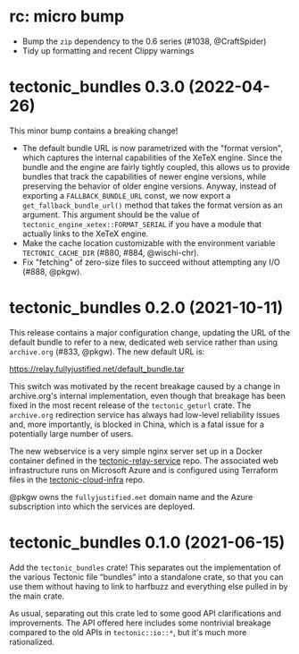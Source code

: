 # rc: micro bump

- Bump the `zip` dependency to the 0.6 series (#1038, @CraftSpider)
- Tidy up formatting and recent Clippy warnings


# tectonic_bundles 0.3.0 (2022-04-26)

This minor bump contains a breaking change!

- The default bundle URL is now parametrized with the "format version", which
  captures the internal capabilities of the XeTeX engine. Since the bundle and
  the engine are fairly tightly coupled, this allows us to provide bundles that
  track the capabilities of newer engine versions, while preserving the behavior
  of older engine versions. Anyway, instead of exporting a `FALLBACK_BUNDLE_URL`
  const, we now export a `get_fallback_bundle_url()` method that takes the
  format version as an argument. This argument should be the value of
  `tectonic_engine_xetex::FORMAT_SERIAL` if you have a module that actually
  links to the XeTeX engine.
- Make the cache location customizable with the environment variable
  `TECTONIC_CACHE_DIR` (#880, #884, @wischi-chr).
- Fix "fetching" of zero-size files to succeed without attempting any I/O (#888,
  @pkgw).


# tectonic_bundles 0.2.0 (2021-10-11)

This release contains a major configuration change, updating the URL of the
default bundle to refer to a new, dedicated web service rather than using
`archive.org` (#833, @pkgw). The new default URL is:

https://relay.fullyjustified.net/default_bundle.tar

This switch was motivated by the recent breakage caused by a change in
archive.org's internal implementation, even though that breakage has been fixed
in the most recent release of the `tectonic_geturl` crate. The `archive.org`
redirection service has always had low-level reliability issues and, more
importantly, is blocked in China, which is a fatal issue for a potentially large
number of users.

The new webservice is a very simple nginx server set up in a Docker container
defined in the [tectonic-relay-service] repo. The associated web infrastructure
runs on Microsoft Azure and is configured using Terraform files in the
[tectonic-cloud-infra] repo.

[tectonic-relay-service]: https://github.com/tectonic-typesetting/tectonic-relay-service
[tectonic-cloud-infra]: https://github.com/tectonic-typesetting/tectonic-cloud-infra

@pkgw owns the `fullyjustified.net` domain name and the Azure subscription into
which the services are deployed.


# tectonic_bundles 0.1.0 (2021-06-15)

Add the `tectonic_bundles` crate! This separates out the implementation of the
various Tectonic file “bundles” into a standalone crate, so that you can use
them without having to link to harfbuzz and everything else pulled in by the
main crate.

As usual, separating out this crate led to some good API clarifications and
improvements. The API offered here includes some nontrivial breakage compared to
the old APIs in `tectonic::io::*`, but it's much more rationalized.
